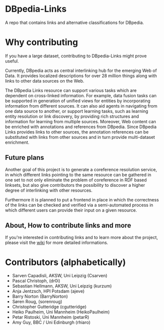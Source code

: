 DBpedia-Links
=============
A repo that contains links and alternative classifications for DBpedia.

# Why contributing 
If you have a large dataset, contributing to DBpedia-Links might prove useful. 

Currently, DBpedia acts as central interlinking hub for the emerging Web of Data. It provides localized descriptions for over 28 million things along with links to other data sources on the Web.

The DBpedia Links resource can support various tasks which are dependent on cross-linked information. For example, data fusion tasks can be supported in generation of unified views for entities by incorporating information from different sources. It can also aid agents in navigating from one data source to another, or support learning tasks, such as learning entity resolution or link discovery, by providing rich structures and information for learning from multiple sources. Moreover, Web content can be enriched with annotations and references from DBpedia. Since DBpedia Links provides links to other sources, the annotation references can be substituted with links from other sources and in turn provide multi-dataset enrichment.

## Future plans
Another goal of this project is to generate a coreference resolution service, in which different links pointing to the same resource can be gathered in one set to not only eliminate the problem of coreference in RDF based linksets, but also give contributors the possibility to discover a higher degree of interlinking with other resources. 

Furthermore it is planned to put a frontend in place in which the correctness of the links can be checked and verified via a semi-automated process in which different users can provide their input on a given resource. 

## About, How to contribute links and more

If you're interested in contributing links and to learn more about the project, please visit the [wiki](https://github.com/dbpedia/links/wiki) for more detailed informations. 

# Contributors (alphabetically)

- Sarven Capadisli, AKSW, Uni Leipzig (Csarven)
- Pascal Christoph, (dr0i)
- Sebastian Hellmann, AKSW, Uni Leipzig (kurzum)
- Anja Jentzsch, HPI Potsdam (ajeve)
- Barry Norton (BarryNorton)
- Søren Roug, (sorenroug)
- Christopher Gutteridge (cgutteridge)
- Heiko Paulheim, Uni Mannheim (HeikoPaulheim)
- Petar Ristoski, Uni Mannheim (petarR)
- Amy Guy, BBC / Uni Edinburgh (rhiaro)
